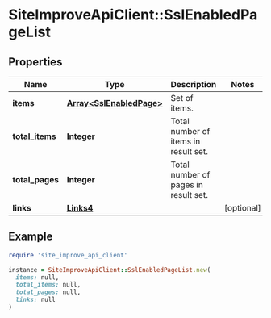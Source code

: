# SiteImproveApiClient::SslEnabledPageList

## Properties

| Name | Type | Description | Notes |
| ---- | ---- | ----------- | ----- |
| **items** | [**Array&lt;SslEnabledPage&gt;**](SslEnabledPage.md) | Set of items. |  |
| **total_items** | **Integer** | Total number of items in result set. |  |
| **total_pages** | **Integer** | Total number of pages in result set. |  |
| **links** | [**Links4**](Links4.md) |  | [optional] |

## Example

```ruby
require 'site_improve_api_client'

instance = SiteImproveApiClient::SslEnabledPageList.new(
  items: null,
  total_items: null,
  total_pages: null,
  links: null
)
```

